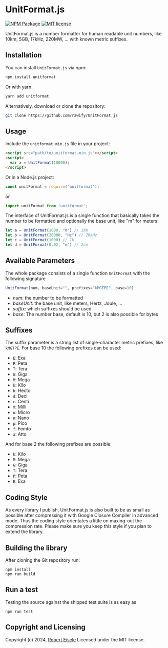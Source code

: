 # UnitFormat.js

[![NPM Package](https://img.shields.io/npm/v/unitformat.svg?style=flat)](https://npmjs.org/package/unitformat "View this project on npm")
[![MIT license](http://img.shields.io/badge/license-MIT-brightgreen.svg)](http://opensource.org/licenses/MIT)

UnitFormat.js is a number formatter for human readable unit numbers, like 10km, 5GB, 17kHz, 220MW, ... with known metric suffixes.

## Installation

You can install `UnitFormat.js` via npm:

```bash
npm install unitformat
```

Or with yarn:

```bash
yarn add unitformat
```

Alternatively, download or clone the repository:

```bash
git clone https://github.com/rawify/UnitFormat.js
```

## Usage

Include the `unitformat.min.js` file in your project:

```html
<script src="path/to/unitformat.min.js"></script>
<script>
  var x = UnitFormat(10000);
</script>
```

Or in a Node.js project:

```javascript
const unitFormat = require('unitformat');
```

or

```javascript
import unitFormat from 'unitformat';
```


The interface of UnitFormat.js is a single function that basically takes the number to be formatted and optionally the base unit, like "m" for meters:

```javascript
let a = UnitFormat(1000, "m") // 1km
let b = UnitFormat(20000, "Hz") // 20kHz
let c = UnitFormat(1000) // 1k
let d = UnitFormat(0.02, "m") // 2cm
```

## Available Parameters


The whole package consists of a single function `UnitFormat` with the following signature

```js
UnitFormat(num, baseUnit="", prefixes="kMGTPE", base=10)
```

- *num*: the number to be formatted
- *baseUnit*: the base unit, like meters, Hertz, Joule, ...
- *suffix*: which suffixes should be used
- *base*: The number base, default is 10, but 2 is also possible for bytes

## Suffixes


The suffix parameter is a string list of single-character metric prefixes, like `kMGTPE`. For base 10 the following prefixes can be used:

- `E`: Exa
- `P`: Peta
- `T`: Tera
- `G`: Giga
- `M`: Mega
- `k`: Kilo
- `h`: Hecto
- `d`: Deci
- `c`: Centi
- `m`: Milli
- `u`: Micro
- `n`: Nano
- `p`: Pico
- `f`: Femto
- `a`: Atto

And for base 2 the following prefixes are possible:

- `k`: Kilo
- `M`: Mega
- `G`: Giga
- `T`: Tera
- `P`: Peta
- `E`: Exa


## Coding Style

As every library I publish, UnitFormat.js is also built to be as small as possible after compressing it with Google Closure Compiler in advanced mode. Thus the coding style orientates a little on maxing-out the compression rate. Please make sure you keep this style if you plan to extend the library.

## Building the library

After cloning the Git repository run:

```
npm install
npm run build
```

## Run a test

Testing the source against the shipped test suite is as easy as

```
npm run test
```

## Copyright and Licensing

Copyright (c) 2024, [Robert Eisele](https://raw.org/)
Licensed under the MIT license.
